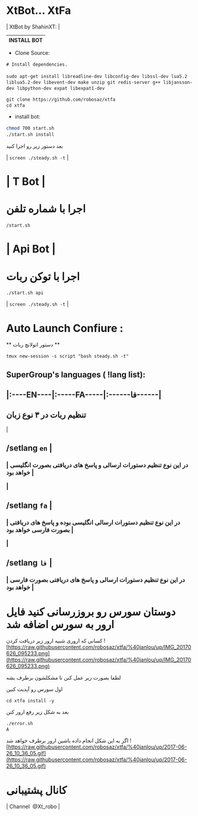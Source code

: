 

##  <h1>  XtBot... XtFa

| XtBot by ShahinXT: |



| INSTALL BOT |
|:-----------------------|
- <p align="left">Clone Source:
```
# Install dependencies.

sudo apt-get install libreadline-dev libconfig-dev libssl-dev lua5.2 liblua5.2-dev libevent-dev make unzip git redis-server g++ libjansson-dev libpython-dev expat libexpat1-dev
```

```
git clone https://github.com/robosaz/xtfa
cd xtfa
```
- <p align="left">install bot:
```sh
chmod 700 start.sh
./start.sh install
```
بعد دستور زیر رو اجرا کنید


| `screen ./steady.sh -t` |



# | T Bot |
# اجرا با شماره تلفن
```
/start.sh
```

# | Api Bot |
# اجرا با توکن ربات  


```
./start.sh api

```



| `screen ./steady.sh -t` |


# Auto Launch Confiure :

**  دستور اتولانچ ربات  **
```
tmux new-session -s script "bash steady.sh -t"
```




## SuperGroup's languages ( !lang list):

<h2>|:----EN----|:-----FA-----|:------فا------|</h2>


## تنظیم ربات در ۳ نوع زبان

| <h2>/setlang `en`
| <h3>| در این نوع تنظیم دستورات ارسالی و پاسخ های دریافتی بصورت انگلیسی خواهد بود |

| <h2>/setlang `fa` 
| <h3>| در این نوع تنظیم دستورات ارسالی انگلیسی بوده و پاسخ های دریافتی بصورت فارسی خواهد بود |

| <h2>/setlang `فا` 
| <h3>| در این نوع تنظیم دستورات ارسالی و پاسخ های دریافتی بصورت فارسی خواهد بود |

# دوستان سورس رو بروزرسانی کنید فایل ارور به سورس اضافه شد

کسانی که اروری شبیه ارور زیر دریافت کردن
![https://raw.githubusercontent.com/robosaz/xtfa/%40janlou/up/IMG_20170626_095233.png](https://raw.githubusercontent.com/robosaz/xtfa/%40janlou/up/IMG_20170626_095233.png)

لطفا بصورت زیر عمل کنن تا مشکلشون برطرف بشه

اول سورس رو آپدیت کنین
```
cd xtfa install -y

```
بعد به شکل زیر رفع ارور کنن
```
./error.sh
A

```

اگر به این شکل انجام داده باشین ارور برطرف خواهد شد
![https://raw.githubusercontent.com/robosaz/xtfa/%40janlou/up/2017-06-26_10_36_05.gif](https://raw.githubusercontent.com/robosaz/xtfa/%40janlou/up/2017-06-26_10_36_05.gif)


 
# کانال پشتیبانی  

| Channel  @Xt_robo |
